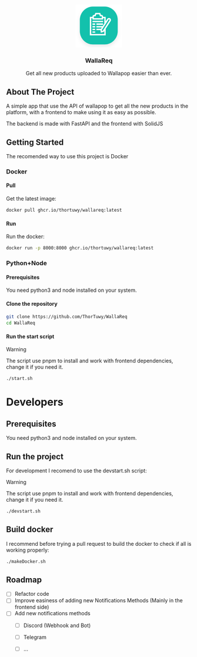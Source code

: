 <br />
<div align="center">
  <a href="https://github.com/ThorTuwy/WallaReq">
    <img src="frontend/src/assets/Wallareq-ico.webp" alt="Logo" width="126" height="116">
  </a>

<h3 align="center">WallaReq</h3>

  <p align="center">
    Get all new products uploaded to Wallapop easier than ever.
  </p>
</div>

## About The Project
A simple app that use the API of wallapop to get all the new products in the platform, with a frontend to make using it as easy as possible.

The backend is made with FastAPI and the frontend with SolidJS

## Getting Started

The recomended way to use this project is Docker

### Docker

#### Pull
Get the latest image:
```sh
docker pull ghcr.io/thortuwy/wallareq:latest
```

#### Run
Run the docker:
```sh
docker run -p 8000:8000 ghcr.io/thortuwy/wallareq:latest
```

### Python+Node

#### Prerequisites

You need python3 and node installed on your system.

#### Clone the repository
```sh
git clone https://github.com/ThorTuwy/WallaReq
cd WallaReq
```
#### Run the start script
>[!WARNING]
>The script use pnpm to install and work with frontend dependencies, change it if you need it.
```sh
./start.sh
```

# Developers

## Prerequisites

You need python3 and node installed on your system.

## Run the project

For development I recomend to use the devstart.sh script:
>[!WARNING]
>The script use pnpm to install and work with frontend dependencies, change it if you need it.
```sh
./devstart.sh
```

## Build docker

I recommend before trying a pull request to build the docker to check if all is working properly:
```sh
./makeDocker.sh
```

## Roadmap

- [ ] Refactor code
- [ ] Improve easiness of adding new Notifications Methods (Mainly in the frontend side)
- [ ] Add new notifications methods
    - [ ] Discord (Webhook and Bot)
    - [ ] Telegram
    - [ ] ...

